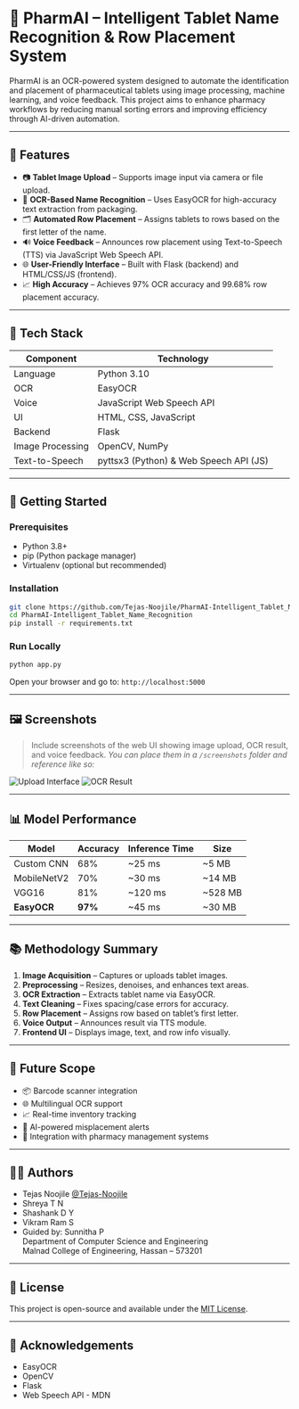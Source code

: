 
# 💊 PharmAI – Intelligent Tablet Name Recognition & Row Placement System

PharmAI is an OCR-powered system designed to automate the identification and placement of pharmaceutical tablets using image processing, machine learning, and voice feedback. This project aims to enhance pharmacy workflows by reducing manual sorting errors and improving efficiency through AI-driven automation.

---

## 📌 Features

- 📷 **Tablet Image Upload** – Supports image input via camera or file upload.
- 🧠 **OCR-Based Name Recognition** – Uses EasyOCR for high-accuracy text extraction from packaging.
- 🗂️ **Automated Row Placement** – Assigns tablets to rows based on the first letter of the name.
- 🔊 **Voice Feedback** – Announces row placement using Text-to-Speech (TTS) via JavaScript Web Speech API.
- 🌐 **User-Friendly Interface** – Built with Flask (backend) and HTML/CSS/JS (frontend).
- 📈 **High Accuracy** – Achieves 97% OCR accuracy and 99.68% row placement accuracy.

---

## 🧪 Tech Stack

| Component | Technology |
|----------|-------------|
| Language | Python 3.10 |
| OCR | EasyOCR |
| Voice | JavaScript Web Speech API |
| UI | HTML, CSS, JavaScript |
| Backend | Flask |
| Image Processing | OpenCV, NumPy |
| Text-to-Speech | pyttsx3 (Python) & Web Speech API (JS) |

---

## 🚀 Getting Started

### Prerequisites

- Python 3.8+
- pip (Python package manager)
- Virtualenv (optional but recommended)

### Installation

```bash
git clone https://github.com/Tejas-Noojile/PharmAI-Intelligent_Tablet_Name_Recognition.git
cd PharmAI-Intelligent_Tablet_Name_Recognition
pip install -r requirements.txt
```

### Run Locally

```bash
python app.py
```

Open your browser and go to: `http://localhost:5000`

---

## 🖼️ Screenshots

> Include screenshots of the web UI showing image upload, OCR result, and voice feedback.
> _You can place them in a `/screenshots` folder and reference like so:_

![Upload Interface]("C:\Users\tejas\OneDrive\Desktop\userinterface.jpg")
![OCR Result]("C:\Users\tejas\OneDrive\Desktop\uploadimage.jpg")

---

## 📊 Model Performance

| Model       | Accuracy | Inference Time | Size     |
|-------------|----------|----------------|----------|
| Custom CNN  | 68%      | ~25 ms         | ~5 MB    |
| MobileNetV2 | 70%      | ~30 ms         | ~14 MB   |
| VGG16       | 81%      | ~120 ms        | ~528 MB  |
| **EasyOCR** | **97%**  | ~45 ms         | ~30 MB   |

---

## 📚 Methodology Summary

1. **Image Acquisition** – Captures or uploads tablet images.
2. **Preprocessing** – Resizes, denoises, and enhances text areas.
3. **OCR Extraction** – Extracts tablet name via EasyOCR.
4. **Text Cleaning** – Fixes spacing/case errors for accuracy.
5. **Row Placement** – Assigns row based on tablet’s first letter.
6. **Voice Output** – Announces result via TTS module.
7. **Frontend UI** – Displays image, text, and row info visually.

---

## 🔮 Future Scope

- 📦 Barcode scanner integration
- 🌐 Multilingual OCR support
- 📈 Real-time inventory tracking
- 🤖 AI-powered misplacement alerts
- 💾 Integration with pharmacy management systems

---

## 👨‍💻 Authors

- Tejas Noojile [@Tejas-Noojile](https://github.com/Tejas-Noojile)
- Shreya T N
- Shashank D Y
- Vikram Ram S  
- Guided by: Sunnitha P  
  Department of Computer Science and Engineering  
  Malnad College of Engineering, Hassan – 573201

---

## 📄 License

This project is open-source and available under the [MIT License](LICENSE).

---

## 🙌 Acknowledgements

- EasyOCR
- OpenCV
- Flask
- Web Speech API - MDN
